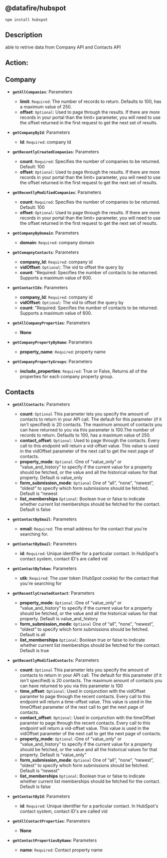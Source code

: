 ## @datafire/hubspot


``` 
npm install hubspot
```
## Description
able to retrive data from Company API and Contacts API

## Action:
## Company
  - **`getAllCompanies`**: Parameters
    -  **limit**: `Required`: The number of records to return. Defaults to 100, has a maximum value of 250.
    -  **offset**: `Optional`: Used to page through the results. If there are more records in your portal than the limit= parameter, you will need to use the offset returned in the first request to get the next set of results.
    
  - **`getCompanyById`**: Parameters
    -  **Id**: `Required`: company Id
    
  - **`getRecentlyCreatedCompanies`**: Parameters
    -  **count**: `Required`: Specifies the number of companies to be returned. Default: 100
    -  **offset**: `Optional`: Used to page through the results. If there are more records in your portal than the limit= parameter, you will need to use the offset returned in the first request to get the next set of results.

  - **`getRecentlyModifiedCompanies`**: Parameters
    -  **count**: `Required`: Specifies the number of companies to be returned. Default: 100
    -  **offset**: `Optional`: Used to page through the results. If there are more records in your portal than the limit= parameter, you will need to use the offset returned in the first request to get the next set of results.
    
  - **`getCompanyByDomain`**: Parameters
    -  **domain**: `Required`: company domain
    
  - **`getComapnyContacts`**: Parameters
    -  **company_Id**: `Required`: company id
    -  **vidOffset**: `Optional`: The vid to offset the query by
    -  **count**: "Required: Specifies the number of contacts to be returned. Supports a maximum value of 600.
    
  - **`getContactIds`**: Parameters
    -  **company_Id**: `Required`: company id
    -  **vidOffset**: `Optional`: The vid to offset the query by
    -  **count**: "Required: Specifies the number of contacts to be returned. Supports a maximum value of 600.

  - **`getAllCompanyProperties`**: Parameters
    - **None**
    
  - **`getCompanyPropertyByName`**: Parameters
    -  **property_name**: `Required`: property name

  - **`getCompanyPropertyGroups`**: Parameters
    -  **include_properties**: `Required`: True or False, Returns all of the properties for each company property group.
    
## Contacts
  - **`getAllContacts`**: Parameters
     - **count**: `Optional` This parameter lets you specify the amount of contacts to return in your API call. The default for this parameter (if it isn't specified) is 20 contacts. The maximum amount of contacts you can have returned to you via this parameter is 100.The number of records to return. Defaults to 100, has a maximum value of 250.
    -  **contact_offset**: `Optional`: Used to page through the contacts. Every call to this endpoint will return a vid-offset value. This value is used in the vidOffset parameter of the next call to get the next page of contacts.
    -  **property_mode**: `Optional` :One of “value_only” or “value_and_history” to specify if the current value for a property should be fetched, or the value and all the historical values for that property. Default is value_only
    -  **form_submission_mode**: `Optional` One of “all”, “none”, “newest”, “oldest” to specify which form submissions should be fetched. Default is “newest
    -  **list_memberships** `Optional`: 	Boolean true or false to indicate whether current list memberships should be fetched for the contact. Default is false

  - **`getContactByEmail`**: Parameters
    -  **email**: `Required`: The email address for the contact that you're searching for.
    
  - **`getContactByEmail`**: Parameters
    -  **id**: `Required`: Unique identifier for a particular contact. In HubSpot's contact system, contact ID's are called vid

  - **`getContactByToken`**: Parameters
    -  **utk**: `Required`: The user token (HubSpot cookie) for the contact that you're searching for


  - **`getRecentlyCreatedContact`**: Parameters
    -  **property_mode**: `Optional` :One of “value_only” or “value_and_history” to specify if the current value for a property should be fetched, or the value and all the historical values for that property. Default is value_and_history
    -  **form_submission_mode**: `Optional` One of “all”, “none”, “newest”, “oldest” to specify which form submissions should be fetched. Default is all
    -  **list_memberships** `Optional`: Boolean true or false to indicate whether current list memberships should be fetched for the contact. Default is true
    
  - **`getRecentlyModifiedContacts`**: Parameters
     - **count**: `Optional` This parameter lets you specify the amount of contacts to return in your API call. The default for this parameter (if it isn't specified) is 20 contacts. The maximum amount of contacts you can have returned to you via this parameter is 100
    -  **time_offset**: `Optional`: Used in conjunction with the vidOffset paramter to page through the recent contacts. Every call to this endpoint will return a time-offset value. This value is used in the timeOffset parameter of the next call to get the next page of contacts.
    -  **contact_offset**: `Optional`: Used in conjunction with the timeOffset paramter to page through the recent contacts. Every call to this endpoint will return a vid-offset value. This value is used in the vidOffset parameter of the next call to get the next page of contacts.
    -  **property_mode**: `Optional` :One of “value_only” or “value_and_history” to specify if the current value for a property should be fetched, or the value and all the historical values for that property. Default is “value_only”
    -  **form_submission_mode**: `Optional` One of “all”, “none”, “newest”, “oldest” to specify which form submissions should be fetched. Default is “newest"
    -  **list_memberships** `Optional`: Boolean true or false to indicate whether current list memberships should be fetched for the contact. Default is false

  - **`getContactById`**: Parameters
    -  **id**: `Required`: Unique identifier for a particular contact. In HubSpot's contact system, contact ID's are called vid

  - **`getAllContactProperties`**: Parameters
    -  **None**
    
  - **`getContactPropertiesByName`**: Parameters
    -  **name**: `Required`: Contact property name